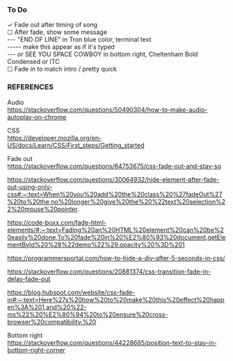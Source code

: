 ### To Do

✓ Fade out after timing of song  
☐  After fade, show some message  
--- "END OF LINE" in Tron blue color, terminal text  
----- make this appear as if it's typed  
--- *or* SEE YOU SPACE COWBOY in bottom right, Cheltenham Bold Condensed or ITC    
☐ Fade *in* to match intro / pretty quick  

### REFERENCES

Audio  
https://stackoverflow.com/questions/50490304/how-to-make-audio-autoplay-on-chrome

CSS  
https://developer.mozilla.org/en-US/docs/Learn/CSS/First_steps/Getting_started

Fade out  
https://stackoverflow.com/questions/64753675/css-fade-out-and-stay-so

https://stackoverflow.com/questions/30064932/hide-element-after-fade-out-using-only-css#:~:text=When%20you%20add%20the%20class%20%27fadeOut%27%20to%20the,no%20longer%20give%20the%20%22text%20selection%22%20mouse%20pointer.

https://code-boxx.com/fade-html-elements/#:~:text=Fading%20an%20HTML%20element%20can%20be%20easily%20done,To%20fade%20in%20%E2%80%93%20document.getElementById%20%28%22demo%22%29.opacity%20%3D%201

https://programmersportal.com/how-to-hide-a-div-after-5-seconds-in-css/

https://stackoverflow.com/questions/20881374/css-transition-fade-in-delay-fade-out

https://blog.hubspot.com/website/css-fade-in#:~:text=Here%27s%20how%20to%20make%20this%20effect%20happen%3A%201,and%20%22-ms%22%20%E2%80%94%20to%20ensure%20cross-browser%20compatibility.%20

Bottom right  
https://stackoverflow.com/questions/44228685/position-text-to-stay-in-bottom-right-corner
